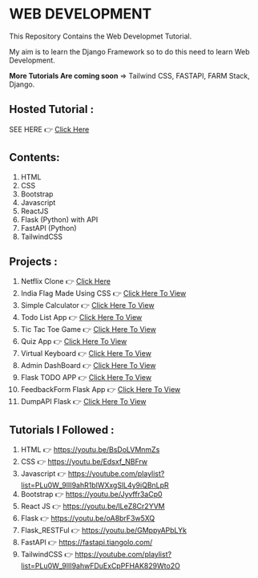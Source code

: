 # WEB DEVELOPMENT

This Repository Contains the Web Developmet Tutorial.

My aim is to learn the Django Framework so to do this need to learn Web Development.

**More Tutorials Are coming soon** => Tailwind CSS, FASTAPI, FARM Stack, Django.

## Hosted Tutorial :

SEE HERE 👉 [Click Here](https://prathameshdhande22.github.io/Web-Development-Tutorial)

## Contents:

1. HTML
2. CSS
3. Bootstrap
4. Javascript
5. ReactJS
6. Flask (Python) with API
7. FastAPI (Python)
8. TailwindCSS

## Projects :

1. Netflix Clone 👉 [Click Here](https://prathameshdhande22.github.io/Neflix-Clone/)
2. India Flag Made Using CSS 👉 [Click Here To View](https://prathameshdhande22.github.io/Web-Development-Tutorial/CSS/IndiaFlag)
3. Simple Calculator 👉 [Click Here To View](https://prathameshdhande22.github.io/Simple-Calculator-JS/)
4. Todo List App 👉 [Click Here To View](https://prathameshdhande22.github.io/Web-Development-Tutorial/JS/41_TodoList/)
5. Tic Tac Toe Game 👉 [Click Here To View](https://prathameshdhande22.github.io/Tic-Tac-Toe-In-Js/)
6. Quiz App 👉 [Click Here To View](https://quiz-app-in-react.vercel.app/)
7. Virtual Keyboard 👉 [Click Here To View](https://prathameshdhande22.github.io/Virtual-KeyBoard-HTML/)
8. Admin DashBoard 👉 [Click Here To View](https://admindashboard-zfhw.onrender.com/)
9. Flask TODO APP 👉 [Click Here To View](https://flaskapptodo.onrender.com/)
10. FeedbackForm Flask App 👉 [Click Here To View](https://feedbackform-flask-app.onrender.com/)
11. DumpAPI Flask 👉 [Click Here To View](https://dumpapi-flask-api.onrender.com/)

## Tutorials I Followed :

1. HTML 👉 https://youtu.be/BsDoLVMnmZs
2. CSS 👉 https://youtu.be/Edsxf_NBFrw
3. Javascript 👉 https://youtube.com/playlist?list=PLu0W_9lII9ahR1blWXxgSlL4y9iQBnLpR
4. Bootstrap 👉 https://youtu.be/Jyvffr3aCp0
5. React JS 👉 https://youtu.be/lLeZ8Cr2YVM
6. Flask 👉 https://youtu.be/oA8brF3w5XQ
7. Flask_RESTFul 👉 https://youtu.be/GMppyAPbLYk
8. FastAPI 👉 https://fastapi.tiangolo.com/
9. TailwindCSS 👉 https://youtube.com/playlist?list=PLu0W_9lII9ahwFDuExCpPFHAK829Wto2O
